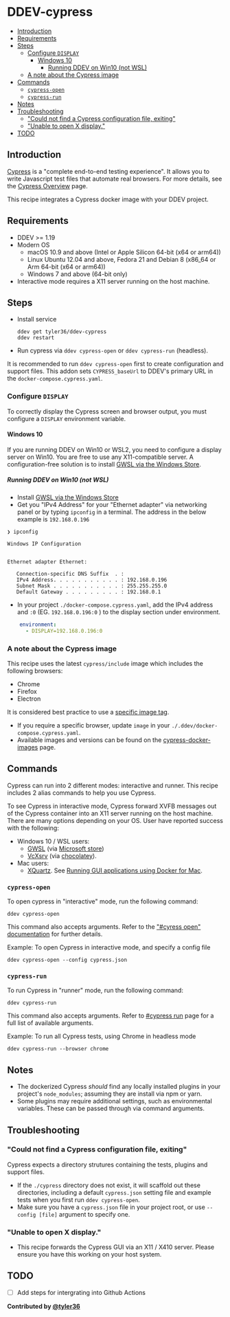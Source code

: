 # DDEV-cypress <!-- omit in toc -->

- [Introduction](#introduction)
- [Requirements](#requirements)
- [Steps](#steps)
  - [Configure `DISPLAY`](#configure-display)
    - [Windows 10](#windows-10)
      - [Running DDEV on Win10 (not WSL)](#running-ddev-on-win10-not-wsl)
  - [A note about the Cypress image](#a-note-about-the-cypress-image)
- [Commands](#commands)
  - [`cypress-open`](#cypress-open)
  - [`cypress-run`](#cypress-run)
- [Notes](#notes)
- [Troubleshooting](#troubleshooting)
  - ["Could not find a Cypress configuration file, exiting"](#could-not-find-a-cypress-configuration-file-exiting)
  - ["Unable to open X display."](#unable-to-open-x-display)
- [TODO](#todo)

## Introduction

[Cypress](https://www.cypress.io/) is a "complete end-to-end testing experience". It allows you to write Javascript test files that automate real browsers.  For more details, see the [Cypress Overview](https://docs.cypress.io/guides/overview/why-cypress) page.

This recipe integrates a Cypress docker image with your DDEV project.

## Requirements

- DDEV >= 1.19
- Modern OS
  - macOS 10.9 and above (Intel or Apple Silicon 64-bit (x64 or arm64))
  - Linux Ubuntu 12.04 and above, Fedora 21 and Debian 8 (x86_64 or Arm 64-bit (x64 or arm64))
  - Windows 7 and above (64-bit only)
- Interactive mode requires a X11 server running on the host machine.

## Steps

- Install service

  ```shell
  ddev get tyler36/ddev-cypress
  ddev restart
  ```

- Run cypress via `ddev cypress-open` or `ddev cypress-run` (headless).

It is recommended to run `ddev cypress-open` first to create configuration and support files.
This addon sets `CYPRESS_baseUrl` to DDEV's primary URL in the `docker-compose.cypress.yaml`.

### Configure `DISPLAY`

To correctly display the Cypress screen and browser output, you must configure a `DISPLAY` environment variable.

#### Windows 10

If you are running DDEV on Win10 or WSL2, you need to configure a display server on Win10.
You are free to use any X11-compatible server. A configuration-free solution is to install [GWSL via the Windows Store](https://www.microsoft.com/en-us/p/gwsl/9nl6kd1h33v3#activetab=pivot:overviewtab).

##### Running DDEV on Win10 (not WSL)

- Install [GWSL via the Windows Store](https://www.microsoft.com/en-us/p/gwsl/9nl6kd1h33v3#activetab=pivot:overviewtab)
- Get you "IPv4 Address" for your "Ethernet adapter" via networking panel or by typing `ipconfig` in a terminal. The address in the below example is `192.168.0.196`

```shell
❯ ipconfig

Windows IP Configuration


Ethernet adapter Ethernet:

   Connection-specific DNS Suffix  . :
   IPv4 Address. . . . . . . . . . . : 192.168.0.196
   Subnet Mask . . . . . . . . . . . : 255.255.255.0
   Default Gateway . . . . . . . . . : 192.168.0.1
```

- In your project `./docker-compose.cypress.yaml`, add the IPv4 address and `:0` (EG. `192.168.0.196:0` ) to the display section under environment.

```yaml
    environment:
      - DISPLAY=192.168.0.196:0
```

### A note about the Cypress image

This recipe uses the latest `cypress/include` image which includes the following browsers:

- Chrome
- Firefox
- Electron

It is considered best practice to use a [specific image tag](https://github.com/cypress-io/cypress-docker-images#best-practice).

- If you require a specific browser, update `image` in your `./.ddev/docker-compose.cypress.yaml`.
- Available images and versions can be found on the [cypress-docker-images](https://github.com/cypress-io/cypress-docker-images) page.

## Commands

Cypress can run into 2 different modes: interactive and runner.
This recipe includes 2 alias commands to help you use Cypress.

To see Cypress in interactive mode, Cypress forward XVFB messages out of the Cypress container into an X11 server running on the host machine. There are many options depending on your OS. User have reported success with the following:

- Windows 10 / WSL users:
  - [GWSL](https://opticos.github.io/gwsl/tutorials/manual.html) (via [Microsoft store](ms-windows-store://pdp/?productid=9NL6KD1H33V3))
  - [VcXsrv](https://sourceforge.net/projects/vcxsrv/) (via [chocolatey](https://community.chocolatey.org/packages/vcxsrv#versionhistory)).
- Mac users:
  - [XQuartz](https://www.xquartz.org/). See [Running GUI applications using Docker for Mac](https://sourabhbajaj.com/blog/2017/02/07/gui-applications-docker-mac/).

### `cypress-open`

To open cypress in "interactive" mode, run the following command:

```shell
ddev cypress-open
```

This command also accepts arguments. Refer to the ["#cyress open" documentation](https://docs.cypress.io/guides/guides/command-line#cypress-open) for further details.

Example: To open Cypress in interactive mode, and specify a config file

```shell
ddev cypress-open --config cypress.json
```

### `cypress-run`

To run Cypress in "runner" mode, run the following command:

```shell
ddev cypress-run
```

This command also accepts arguments. Refer to [#cypress run](https://docs.cypress.io/guides/guides/command-line#cypress-run) page for a full list of available arguments.

Example: To run all Cypress tests, using Chrome in headless mode

```shell
ddev cypress-run --browser chrome
```

## Notes

- The dockerized Cypress *should* find any locally installed plugins in your project's `node_modules`; assuming they are install via npm or yarn.
- Some plugins may require additional settings, such as environmental variables. These can be passed through via command arguments.

## Troubleshooting

### "Could not find a Cypress configuration file, exiting"

Cypress expects a directory strutures containing the tests, plugins and support files.

- If the `./cypress` directory does not exist, it will scaffold out these directories, including a default `cypress.json` setting file and example tests when you first run `ddev cypress-open`.
- Make sure you have a `cypress.json` file in your project root, or use `--config [file]` argument to specify one.

### "Unable to open X display."

- This recipe forwards the Cypress GUI via an X11 / X410 server. Please ensure you have this working on your host system.

## TODO

- [ ] Add steps for intergrating into Github Actions

**Contributed by [@tyler36](https://github.com/tyler36)**
